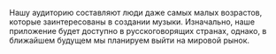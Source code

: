  Нашу аудиторию составляют люди даже самых малых возрастов, которые заинтересованы в создании музыки. Изначально, наше приложение будет доступно в русскоговорящих странах, однако, в ближайшем будущем мы планируем выйти на мировой рынок.  
